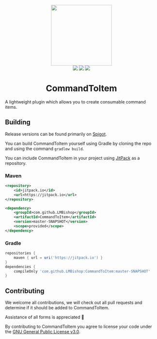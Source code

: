 <p align="center">
<img src="https://leonardobishop.com/artwork/CommandToItem%20Ribbon%20Thinner%20Lines.png" width="200" height="200"><br>
<img src="http://isitmaintained.com/badge/resolution/LMBishop/CommandToItem.svg">
<img src="http://isitmaintained.com/badge/open/LMBishop/CommandToItem.svg">
<img src="https://mc-download-badges.herokuapp.com/services/spigotsongoda/downloads.php?spigot=19937&songoda=commandtoitem-commandtoitem"><br>
<h1 align="center">CommandToItem</h1>
</p>

A lightweight plugin which allows you to create consumable command items.

## Building
Release versions can be found primarily on [Spigot](https://www.spigotmc.org/resources/19937/).

You can build CommandToItem yourself using Gradle by cloning the repo and using the command `gradlew build`.

You can include CommandToItem in your project using [JitPack](https://jitpack.io/#LMBishop/CommandToItem) as a repository.

### Maven
```xml
<repository>
    <id>jitpack.io</id>
    <url>https://jitpack.io</url>
</repository>
```
```xml
<dependency>
    <groupId>com.github.LMBishop</groupId>
    <artifactId>CommandToItem</artifactId>
    <version>master-SNAPSHOT</version>
    <scope>provided</scope>
</dependency>
```

### Gradle
```groovy
repositories {
    maven { url = uri('https://jitpack.io') }
}  
dependencies {
    compileOnly 'com.github.LMBishop:CommandToItem:master-SNAPSHOT'
}
```

## Contributing 
We welcome all contributions, we will check out all pull requests and determine if it should be added to CommandToItem. 

Assistance of all forms is appreciated 🙂

By contributing to CommandToItem you agree to license your code under the [GNU General Public License v3.0](https://github.com/LMBishop/CommandToItem/blob/master/LICENSE.txt).
